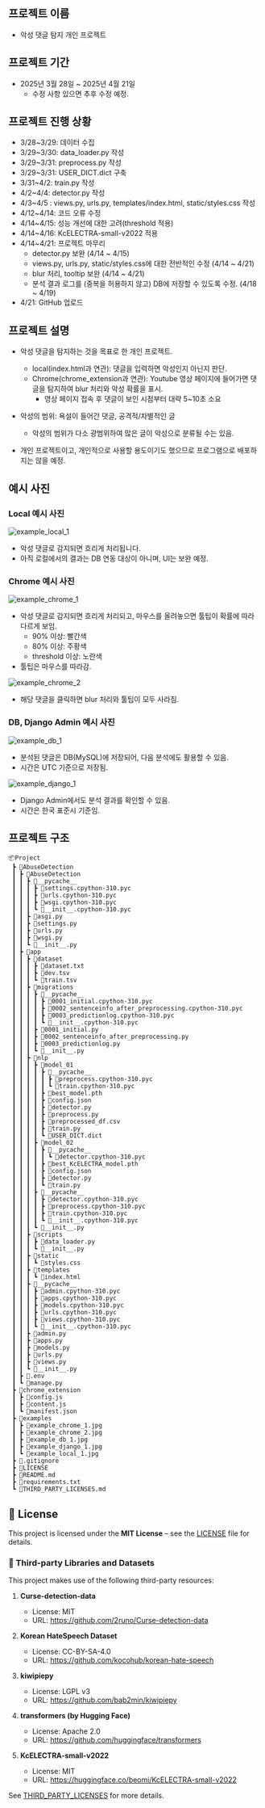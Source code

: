 ## 프로젝트 이름
- 악성 댓글 탐지 개인 프로젝트

## 프로젝트 기간
- 2025년 3월 28일 ~ 2025년 4월 21일
  - 수정 사항 있으면 추후 수정 예정.

## 프로젝트 진행 상황
- 3/28~3/29: 데이터 수집
- 3/29~3/30: data_loader.py 작성
- 3/29~3/31: preprocess.py 작성
- 3/29~3/31: USER_DICT.dict 구축
- 3/31~4/2: train.py 작성
- 4/2~4/4: detector.py 작성
- 4/3~4/5 : views.py, urls.py, templates/index.html, static/styles.css 작성
- 4/12~4/14: 코드 오류 수정  
- 4/14~4/15: 성능 개선에 대한 고려(threshold 적용)
- 4/14~4/16: KcELECTRA-small-v2022 적용
- 4/14~4/21: 프로젝트 마무리
  - detector.py 보완 (4/14 ~ 4/15)
  - views.py, urls.py, static/styles.css에 대한 전반적인 수정 (4/14 ~ 4/21)
  - blur 처리, tooltip 보완 (4/14 ~ 4/21)
  - 분석 결과 로그를 (중복을 허용하지 않고) DB에 저장할 수 있도록 수정. (4/18 ~ 4/19)
- 4/21: GitHub 업로드

## 프로젝트 설명
- 악성 댓글을 탐지하는 것을 목표로 한 개인 프로젝트.
  - local(index.html과 연관): 댓글을 입력하면 악성인지 아닌지 판단.
  - Chrome(chrome_extension과 연관): Youtube 영상 페이지에 들어가면 댓글을 탐지하여 blur 처리와 악성 확률을 표시.
    - 영상 페이지 접속 후 댓글이 보인 시점부터 대략 5~10초 소요

- 악성의 범위: 욕설이 들어간 댓글, 공격적/차별적인 글
  - 악성의 범위가 다소 광범위하여 많은 글이 악성으로 분류될 수는 있음.

- 개인 프로젝트이고, 개인적으로 사용할 용도이기도 했으므로 프로그램으로 배포하지는 않을 예정.

## 예시 사진

### Local 예시 사진

![example_local_1](./examples/example_local_1.jpg)
  - 악성 댓글로 감지되면 흐리게 처리됩니다.
  - 아직 로컬에서의 결과는 DB 연동 대상이 아니며, UI는 보완 예정. 

### Chrome 예시 사진

![example_chrome_1](./examples/example_chrome_1.jpg)
  - 악성 댓글로 감지되면 흐리게 처리되고, 마우스를 올려놓으면 툴팁이 확률에 따라 다르게 보임.
    - 90% 이상: 빨간색
    - 80% 이상: 주황색
    - threshold 이상: 노란색
  - 툴팁은 마우스를 따라감. 

![example_chrome_2](./examples/example_chrome_2.jpg)
  - 해당 댓글을 클릭하면 blur 처리와 툴팁이 모두 사라짐.

### DB, Django Admin 예시 사진

![example_db_1](./examples/example_db_1.jpg)
  - 분석된 댓글은 DB(MySQL)에 저장되어, 다음 분석에도 활용할 수 있음.
  - 시간은 UTC 기준으로 저장됨.

![example_django_1](./examples/example_django_1.jpg)
  - Django Admin에서도 분석 결과를 확인할 수 있음.
  - 시간은 한국 표준시 기준임.


## 프로젝트 구조
```
📦Project
 ┣ 📂AbuseDetection
 ┃ ┣ 📂AbuseDetection
 ┃ ┃ ┣ 📂__pycache__
 ┃ ┃ ┃ ┣ 📜settings.cpython-310.pyc
 ┃ ┃ ┃ ┣ 📜urls.cpython-310.pyc
 ┃ ┃ ┃ ┣ 📜wsgi.cpython-310.pyc
 ┃ ┃ ┃ ┗ 📜__init__.cpython-310.pyc
 ┃ ┃ ┣ 📜asgi.py
 ┃ ┃ ┣ 📜settings.py
 ┃ ┃ ┣ 📜urls.py
 ┃ ┃ ┣ 📜wsgi.py
 ┃ ┃ ┗ 📜__init__.py
 ┃ ┣ 📂app
 ┃ ┃ ┣ 📂dataset
 ┃ ┃ ┃ ┣ 📜dataset.txt
 ┃ ┃ ┃ ┣ 📜dev.tsv
 ┃ ┃ ┃ ┗ 📜train.tsv
 ┃ ┃ ┣ 📂migrations
 ┃ ┃ ┃ ┣ 📂__pycache__
 ┃ ┃ ┃ ┃ ┣ 📜0001_initial.cpython-310.pyc
 ┃ ┃ ┃ ┃ ┣ 📜0002_sentenceinfo_after_preprocessing.cpython-310.pyc
 ┃ ┃ ┃ ┃ ┣ 📜0003_predictionlog.cpython-310.pyc
 ┃ ┃ ┃ ┃ ┗ 📜__init__.cpython-310.pyc
 ┃ ┃ ┃ ┣ 📜0001_initial.py
 ┃ ┃ ┃ ┣ 📜0002_sentenceinfo_after_preprocessing.py
 ┃ ┃ ┃ ┣ 📜0003_predictionlog.py
 ┃ ┃ ┃ ┗ 📜__init__.py
 ┃ ┃ ┣ 📂nlp
 ┃ ┃ ┃ ┣ 📂model_01
 ┃ ┃ ┃ ┃ ┣ 📂__pycache__
 ┃ ┃ ┃ ┃ ┃ ┣ 📜preprocess.cpython-310.pyc
 ┃ ┃ ┃ ┃ ┃ ┗ 📜train.cpython-310.pyc
 ┃ ┃ ┃ ┃ ┣ 📜best_model.pth
 ┃ ┃ ┃ ┃ ┣ 📜config.json
 ┃ ┃ ┃ ┃ ┣ 📜detector.py
 ┃ ┃ ┃ ┃ ┣ 📜preprocess.py
 ┃ ┃ ┃ ┃ ┣ 📜preprocessed_df.csv
 ┃ ┃ ┃ ┃ ┣ 📜train.py
 ┃ ┃ ┃ ┃ ┗ 📜USER_DICT.dict
 ┃ ┃ ┃ ┣ 📂model_02
 ┃ ┃ ┃ ┃ ┣ 📂__pycache__
 ┃ ┃ ┃ ┃ ┃ ┗ 📜detector.cpython-310.pyc
 ┃ ┃ ┃ ┃ ┣ 📜best_KcELECTRA_model.pth
 ┃ ┃ ┃ ┃ ┣ 📜config.json
 ┃ ┃ ┃ ┃ ┣ 📜detector.py
 ┃ ┃ ┃ ┃ ┗ 📜train.py
 ┃ ┃ ┃ ┣ 📂__pycache__
 ┃ ┃ ┃ ┃ ┣ 📜detector.cpython-310.pyc
 ┃ ┃ ┃ ┃ ┣ 📜preprocess.cpython-310.pyc
 ┃ ┃ ┃ ┃ ┣ 📜train.cpython-310.pyc
 ┃ ┃ ┃ ┃ ┗ 📜__init__.cpython-310.pyc
 ┃ ┃ ┃ ┗ 📜__init__.py
 ┃ ┃ ┣ 📂scripts
 ┃ ┃ ┃ ┣ 📜data_loader.py
 ┃ ┃ ┃ ┗ 📜__init__.py
 ┃ ┃ ┣ 📂static
 ┃ ┃ ┃ ┗ 📜styles.css
 ┃ ┃ ┣ 📂templates
 ┃ ┃ ┃ ┗ 📜index.html
 ┃ ┃ ┣ 📂__pycache__
 ┃ ┃ ┃ ┣ 📜admin.cpython-310.pyc
 ┃ ┃ ┃ ┣ 📜apps.cpython-310.pyc
 ┃ ┃ ┃ ┣ 📜models.cpython-310.pyc
 ┃ ┃ ┃ ┣ 📜urls.cpython-310.pyc
 ┃ ┃ ┃ ┣ 📜views.cpython-310.pyc
 ┃ ┃ ┃ ┗ 📜__init__.cpython-310.pyc
 ┃ ┃ ┣ 📜admin.py
 ┃ ┃ ┣ 📜apps.py
 ┃ ┃ ┣ 📜models.py
 ┃ ┃ ┣ 📜urls.py
 ┃ ┃ ┣ 📜views.py
 ┃ ┃ ┗ 📜__init__.py
 ┃ ┣ 📜.env
 ┃ ┗ 📜manage.py
 ┣ 📂chrome_extension
 ┃ ┣ 📜config.js
 ┃ ┣ 📜content.js
 ┃ ┗ 📜manifest.json
 ┣ 📂examples
 ┃ ┣ 📜example_chrome_1.jpg
 ┃ ┣ 📜example_chrome_2.jpg
 ┃ ┣ 📜example_db_1.jpg
 ┃ ┣ 📜example_django_1.jpg
 ┃ ┗ 📜example_local_1.jpg
 ┣ 📜.gitignore
 ┣ 📜LICENSE
 ┣ 📜README.md
 ┣ 📜requirements.txt
 ┗ 📜THIRD_PARTY_LICENSES.md
 ```


## 📜 License

This project is licensed under the **MIT License** – see the [LICENSE](./LICENSE) file for details.

### 📂 Third-party Libraries and Datasets

This project makes use of the following third-party resources:

1. **Curse-detection-data**  
   - License: MIT  
   - URL: https://github.com/2runo/Curse-detection-data  

2. **Korean HateSpeech Dataset**  
   - License: CC-BY-SA-4.0  
   - URL: https://github.com/kocohub/korean-hate-speech  

3. **kiwipiepy**  
   - License: LGPL v3  
   - URL: https://github.com/bab2min/kiwipiepy  

4. **transformers (by Hugging Face)**  
   - License: Apache 2.0  
   - URL: https://github.com/huggingface/transformers  

5. **KcELECTRA-small-v2022**  
   - License: MIT  
   - URL: https://huggingface.co/beomi/KcELECTRA-small-v2022  

See [THIRD_PARTY_LICENSES](./THIRD_PARTY_LICENSES.md) for more details.
